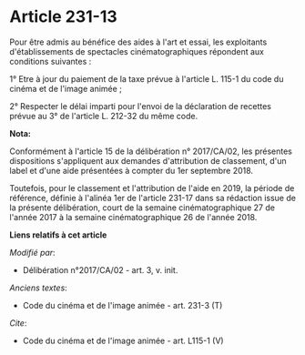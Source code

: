 # Article 231-13

Pour être admis au bénéfice des aides à l'art et essai, les exploitants d'établissements de spectacles cinématographiques
répondent aux conditions suivantes :

1° Etre à jour du paiement de la taxe prévue à l'article L. 115-1 du code du cinéma et de l'image animée ;

2° Respecter le délai imparti pour l'envoi de la déclaration de recettes prévue au 3° de l'article L. 212-32 du même code.

**Nota:**

Conformément à l'article 15 de la délibération n° 2017/CA/02, les présentes dispositions s'appliquent aux demandes
d'attribution de classement, d'un label et d'une aide présentées à compter du 1er septembre 2018.

Toutefois, pour le classement et l'attribution de l'aide en 2019, la période de référence, définie à l'alinéa 1er de
l'article 231-17 dans sa rédaction issue de la présente délibération, court de la semaine cinématographique 27 de l'année
2017 à la semaine cinématographique 26 de l'année 2018.

**Liens relatifs à cet article**

_Modifié par_:

  - Délibération n°2017/CA/02 - art. 3, v. init.

_Anciens textes_:

  - Code du cinéma et de l'image animée - art. 231-3 (T)

_Cite_:

  - Code du cinéma et de l'image animée - art. L115-1 (V)
